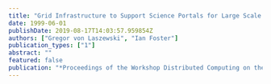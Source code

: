 ```yaml
---
title: "Grid Infrastructure to Support Science Portals for Large Scale Instruments"
date: 1999-06-01
publishDate: 2019-08-17T14:03:57.959854Z
authors: ["Gregor von Laszewski", "Ian Foster"]
publication_types: ["1"]
abstract: ""
featured: false
publication: "*Proceedings of the Workshop Distributed Computing on the Web (DCW)*"
---
```


